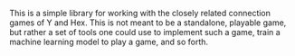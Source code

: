 This is a simple library for working with the closely related connection games of Y and Hex.  This is not meant to be a standalone, playable game, but rather a set of tools one could use to implement such a game, train a machine learning model to play a game, and so forth.
